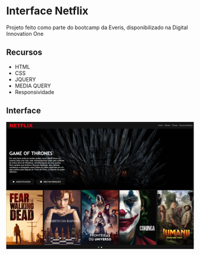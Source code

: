 # Interface Netflix

Projeto feito como parte do bootcamp da Everis, disponibilizado na Digital Innovation One

## Recursos

- HTML
- CSS
- JQUERY
- MEDIA QUERY
- Responsividade

## Interface

![FireShot Capture 003 - NETFLIX CLONE - 127.0.0.1](https://github.com/GuilhermRodovalho/interface-netflix/blob/master/img/FireShot%20Capture%20003%20-%20NETFLIX%20CLONE%20-%20127.0.0.1.png)
